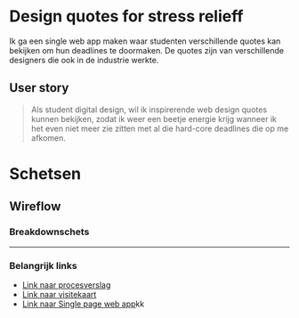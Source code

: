# Design quotes for stress relieff
Ik ga een single web app maken waar studenten verschillende quotes kan bekijken om hun deadlines te doormaken. De quotes zijn van verschillende designers die ook in de industrie werkte. 

## User story
> Als student digital design, wil ik inspirerende web design quotes kunnen bekijken, zodat ik weer een beetje energie krijg wanneer ik het even niet meer zie zitten met al die hard-core deadlines die op me afkomen.

# Schetsen
## Wireflow 
### Breakdownschets 

---
### Belangrijk links
- [Link naar procesverslag]()
- [Link naar visitekaart]()
- [Link naar Single page web app]()kk